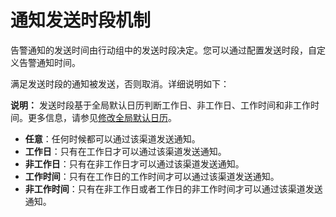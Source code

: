# 通知发送时段机制

告警通知的发送时间由行动组中的发送时段决定。您可以通过配置发送时段，自定义告警通知时间。

满足发送时段的通知被发送，否则取消。详细说明如下：

**说明：** 发送时段基于全局默认日历判断工作日、非工作日、工作时间和非工作时间。更多信息，请参见[修改全局默认日历](/intl.zh-CN/告警（新版）/用户管理/修改全局默认日历.md)。

-   **任意**：任何时候都可以通过该渠道发送通知。
-   **工作日**：只有在工作日才可以通过该渠道发送通知。
-   **非工作日**：只有在非工作日才可以通过该渠道发送通知。
-   **工作时间**：只有在工作日的工作时间才可以通过该渠道发送通知。
-   **非工作时间**：只有在非工作日或者工作日的非工作时间才可以通过该渠道发送通知。


